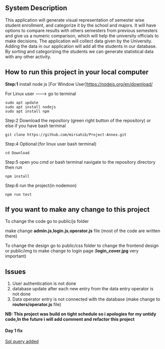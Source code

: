 ## System Description

This application will generate visual representation of semester wise student enrollment, and categorize it by the school and majors. It will have options to compare results with others semesters from previous semesters and give us a numeric comparison, which will help the university officials to make decisions.
The application will collect data given by the University. Adding the data in our application will add all the students in our database. By sorting and categorizing the students we can generate statistical data with any other activity.

## How to run this project in your local computer

**Step:1**
install node js
[For Window User]https://nodejs.org/en/download/

For Linux user ---> go to terminal

```
sudo apt update
sudo apt install nodejs
sudo apt install npm
```

Step:2
Download the repository (green right button of the repository)
or else if you have bash terminal

`git clone https://github.com/mirsahib/Project-Annex.git`

Step:4
Optional:(for linux user bash terminal)

```
cd Download
```

Step:5
open you cmd or bash terminal navigate to the repository directory then run

`npm install`

Step:6
run the project(in nodemon)

`npm run test`

## If you want to make any change to this project

To change the code
go to public/js folder

make change **admin.js**,**login.js**,**operator.js** file (most of the code are written there)

To change the design
go to public/css folder to change the frontend design
or public/img to make change to login page (**login_cover.jpg** very important)

## Issues

1. User authentication is not done
2. database update after each new entry from the data entry operator is not done
3. Data operator entry is not connected with the database (make change to **routers/operator.js** file)

**NB: This project was build on tight schedule so i apologies for my untidy code,In the future i will add comment and refactor this project**

#### Day 1 fix
[Sql query added](https://github.com/mirsahib/Project-Annex/blob/master/sql_query.txt)

